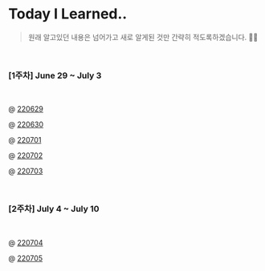 # Today I Learned..

> 원래 알고있던 내용은 넘어가고 새로 알게된 것만 간략히 적도록하겠습니다. 🙇‍♂️

<br>

###  [1주차] June 29 ~ July 3

<br>
     
@ [220629](https://github.com/froggy1014/TIL/blob/main/TIL/220629.md)
 
@ [220630](https://github.com/froggy1014/TIL/blob/main/TIL/220630.md)

@ [220701](https://github.com/froggy1014/TIL/blob/main/TIL/220701.md)

@ [220702](https://github.com/froggy1014/TIL/blob/main/TIL/220702.md)

@ [220703](https://github.com/froggy1014/TIL/blob/main/TIL/220703.md)


<br>

###  [2주차] July 4 ~ July 10

<br>

@ [220704](https://github.com/froggy1014/TIL/blob/main/TIL/220704.md)

@ [220705](https://github.com/froggy1014/TIL/blob/main/TIL/220705.md)